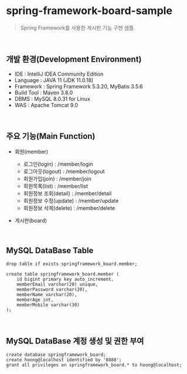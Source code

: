 # spring-framework-board-sample
> Spring Framework를 사용한 게시판 기능 구현 샘플.

<br>

## 개발 환경(Development Environment)
- IDE : IntelliJ IDEA Community Edition
- Language : JAVA 11 (JDK 11.0.18)
- Framework : Spring Framework 5.3.20, MyBatis 3.5.6
- Build Tool : Maven 3.8.0
- DBMS : MySQL 8.0.31 for Linux
- WAS : Apache Tomcat 9.0

<br>

## 주요 기능(Main Function)
- 회원(member)
    - 로그인(login) : /member/login
    - 로그아웃(logout) : /member/logout
    - 회원가입(join) : /member/join
    - 회원목록(list) : /member/list
    - 회원정보 조회(detail) : /member/detail
    - 회원정보 수정(update) : /member/update
    - 회원정보 삭제(delete) : /member/delete

- 게시판(board)

<br>

## MySQL DataBase Table
```roomsql
drop table if exists springframework_board.member;

create table springframework_board.member (
    id bigint primary key auto_increment,
    memberEmail varchar(20) unique,
    memberPassword varchar(20),
    memberName varchar(20),
    memberAge int,
    memberMobile varchar(30)
);
```

<br>

## MySQL DataBase 계정 생성 및 권한 부여
```roomsql
create database springframework_board;
create hoong@localhost identified by '8888';
grant all privileges on springframework_board.* to hoong@localhost;
```